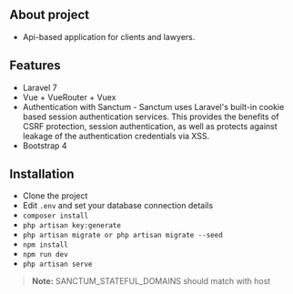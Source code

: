 ## About project

- Api-based application for clients and lawyers. 

## Features

- Laravel 7
- Vue + VueRouter + Vuex
- Authentication with Sanctum - Sanctum uses Laravel's built-in cookie based session authentication services. This provides the benefits of CSRF protection, session authentication, as well as protects against leakage of the authentication credentials via XSS.
- Bootstrap 4

## Installation

- Clone the project
- Edit `.env` and set your database connection details
- `composer install`
- `php artisan key:generate`
- `php artisan migrate or php artisan migrate --seed`
- `npm install`
- `npm run dev`
- `php artisan serve`

> **Note:** SANCTUM_STATEFUL_DOMAINS should match with host

